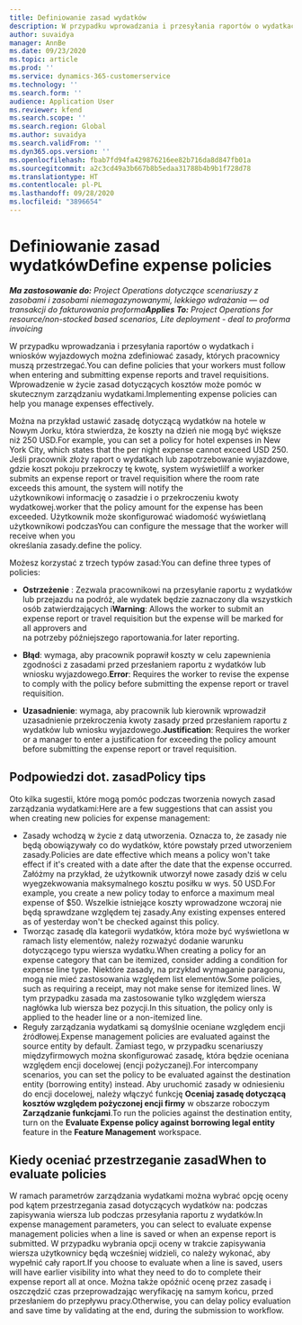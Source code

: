 ```yaml
---
title: Definiowanie zasad wydatków
description: W przypadku wprowadzania i przesyłania raportów o wydatkach i wniosków wyjazdowych można zdefiniować zasady dotyczące kosztów, których pracownicy muszą przestrzegać.
author: suvaidya
manager: AnnBe
ms.date: 09/23/2020
ms.topic: article
ms.prod: ''
ms.service: dynamics-365-customerservice
ms.technology: ''
ms.search.form: ''
audience: Application User
ms.reviewer: kfend
ms.search.scope: ''
ms.search.region: Global
ms.author: suvaidya
ms.search.validFrom: ''
ms.dyn365.ops.version: ''
ms.openlocfilehash: fbab7fd94fa429876216ee82b716da8d847fb01a
ms.sourcegitcommit: a2c3cd49a3b667b8b5edaa31788b4b9b1f728d78
ms.translationtype: HT
ms.contentlocale: pl-PL
ms.lasthandoff: 09/28/2020
ms.locfileid: "3896654"
---
```

# <a name="define-expense-policies"></a><span data-ttu-id="e9abc-103">Definiowanie zasad wydatków</span><span class="sxs-lookup"><span data-stu-id="e9abc-103">Define expense policies</span></span>

<span data-ttu-id="e9abc-104">_**Ma zastosowanie do:** Project Operations dotyczące scenariuszy z zasobami i zasobami niemagazynowanymi, lekkiego wdrażania — od transakcji do fakturowania proforma_</span><span class="sxs-lookup"><span data-stu-id="e9abc-104">_**Applies To:** Project Operations for resource/non-stocked based scenarios, Lite deployment - deal to proforma invoicing_</span></span>

<span data-ttu-id="e9abc-105">W przypadku wprowadzania i przesyłania raportów o wydatkach i wniosków wyjazdowych można zdefiniować zasady, których pracownicy muszą przestrzegać.</span><span class="sxs-lookup"><span data-stu-id="e9abc-105">You can define policies that your workers must follow when entering and submitting expense reports and travel requisitions.</span></span>         
<span data-ttu-id="e9abc-106">Wprowadzenie w życie zasad dotyczących kosztów może pomóc w skutecznym zarządzaniu wydatkami.</span><span class="sxs-lookup"><span data-stu-id="e9abc-106">Implementing expense policies can help you manage expenses effectively.</span></span>         

<span data-ttu-id="e9abc-107">Można na przykład ustawić zasadę dotyczącą wydatków na hotele w Nowym Jorku, która stwierdza, że koszty na dzień nie mogą być większe niż 250 USD.</span><span class="sxs-lookup"><span data-stu-id="e9abc-107">For example, you can set a policy for hotel expenses in New York City, which states that the per night expense cannot exceed USD 250.</span></span>       
<span data-ttu-id="e9abc-108">Jeśli pracownik złoży raport o wydatkach lub zapotrzebowanie wyjazdowe, gdzie koszt pokoju przekroczy tę kwotę, system wyświetli</span><span class="sxs-lookup"><span data-stu-id="e9abc-108">If a worker submits an expense report or travel requisition where the room rate exceeds this amount, the system will notify the</span></span>         
<span data-ttu-id="e9abc-109">użytkownikowi informację o zasadzie i o przekroczeniu kwoty wydatkowej.</span><span class="sxs-lookup"><span data-stu-id="e9abc-109">worker that the policy amount for the expense has been exceeded.</span></span> <span data-ttu-id="e9abc-110">Użytkownik może skonfigurować wiadomość wyświetlaną użytkownikowi podczas</span><span class="sxs-lookup"><span data-stu-id="e9abc-110">You can configure the message that the worker will receive when you</span></span>        
<span data-ttu-id="e9abc-111">określania zasady.</span><span class="sxs-lookup"><span data-stu-id="e9abc-111">define the policy.</span></span>      
        
<span data-ttu-id="e9abc-112">Możesz korzystać z trzech typów zasad:</span><span class="sxs-lookup"><span data-stu-id="e9abc-112">You can define three types of policies:</span></span>         
        
- <span data-ttu-id="e9abc-113">**Ostrzeżenie** : Zezwala pracownikowi na przesyłanie raportu z wydatków lub przejazdu na podróż, ale wydatek będzie zaznaczony dla wszystkich osób zatwierdzających i</span><span class="sxs-lookup"><span data-stu-id="e9abc-113">**Warning**: Allows the worker to submit an expense report or travel requisition but the expense will be marked for all approvers and</span></span>         
  <span data-ttu-id="e9abc-114">na potrzeby późniejszego raportowania.</span><span class="sxs-lookup"><span data-stu-id="e9abc-114">for later reporting.</span></span>        

- <span data-ttu-id="e9abc-115">**Błąd**: wymaga, aby pracownik poprawił koszty w celu zapewnienia zgodności z zasadami przed przesłaniem raportu z wydatków lub wniosku wyjazdowego.</span><span class="sxs-lookup"><span data-stu-id="e9abc-115">**Error**: Requires the worker to revise the expense to comply with the policy before submitting the expense report or travel requisition.</span></span>        
 
 - <span data-ttu-id="e9abc-116">**Uzasadnienie**: wymaga, aby pracownik lub kierownik wprowadził uzasadnienie przekroczenia kwoty zasady przed przesłaniem raportu z wydatków lub wniosku wyjazdowego.</span><span class="sxs-lookup"><span data-stu-id="e9abc-116">**Justification**: Requires the worker or a manager to enter a justification for exceeding the policy amount before submitting the expense report or travel requisition.</span></span>        

## <a name="policy-tips"></a><span data-ttu-id="e9abc-117">Podpowiedzi dot. zasad</span><span class="sxs-lookup"><span data-stu-id="e9abc-117">Policy tips</span></span>
<span data-ttu-id="e9abc-118">Oto kilka sugestii, które mogą pomóc podczas tworzenia nowych zasad zarządzania wydatkami:</span><span class="sxs-lookup"><span data-stu-id="e9abc-118">Here are a few suggestions that can assist you when creating new policies for expense management:</span></span> 

- <span data-ttu-id="e9abc-119">Zasady wchodzą w życie z datą utworzenia. Oznacza to, że zasady nie będą obowiązywały co do wydatków, które powstały przed utworzeniem zasady.</span><span class="sxs-lookup"><span data-stu-id="e9abc-119">Policies are date effective which means a policy won't take effect if it's created with a date after the date that the expense occurred.</span></span> <span data-ttu-id="e9abc-120">Załóżmy na przykład, że użytkownik utworzył nowe zasady dziś w celu wyegzekwowania maksymalnego kosztu posiłku w wys. 50 USD.</span><span class="sxs-lookup"><span data-stu-id="e9abc-120">For example, you create a new policy today to enforce a maximum meal expense of $50.</span></span> <span data-ttu-id="e9abc-121">Wszelkie istniejące koszty wprowadzone wczoraj nie będą sprawdzane względem tej zasady.</span><span class="sxs-lookup"><span data-stu-id="e9abc-121">Any existing expenses entered as of yesterday won't be checked against this policy.</span></span>
- <span data-ttu-id="e9abc-122">Tworząc zasadę dla kategorii wydatków, która może być wyświetlona w ramach listy elementów, należy rozważyć dodanie warunku dotyczącego typu wiersza wydatku.</span><span class="sxs-lookup"><span data-stu-id="e9abc-122">When creating a policy for an expense category that can be itemized, consider adding a condition for expense line type.</span></span> <span data-ttu-id="e9abc-123">Niektóre zasady, na przykład wymaganie paragonu, mogą nie mieć zastosowania względem list elementów.</span><span class="sxs-lookup"><span data-stu-id="e9abc-123">Some policies, such as requiring a receipt, may not make sense for itemized lines.</span></span> <span data-ttu-id="e9abc-124">W tym przypadku zasada ma zastosowanie tylko względem wiersza nagłówka lub wiersza bez pozycji.</span><span class="sxs-lookup"><span data-stu-id="e9abc-124">In this situation, the policy only is applied to the header line or a non-itemized line.</span></span> 
- <span data-ttu-id="e9abc-125">Reguły zarządzania wydatkami są domyślnie oceniane względem encji źródłowej.</span><span class="sxs-lookup"><span data-stu-id="e9abc-125">Expense management policies are evaluated against the source entity by default.</span></span> <span data-ttu-id="e9abc-126">Zamiast tego, w przypadku scenariuszy międzyfirmowych można skonfigurować zasadę, która będzie oceniana względem encji docelowej (encji pożyczanej).</span><span class="sxs-lookup"><span data-stu-id="e9abc-126">For intercompany scenarios, you can set the policy to be evaluated against the destination entity (borrowing entity) instead.</span></span> <span data-ttu-id="e9abc-127">Aby uruchomić zasady w odniesieniu do encji docelowej, należy włączyć funkcję **Oceniaj zasadę dotyczącą kosztów względem pożyczonej encji firmy** w obszarze roboczym **Zarządzanie funkcjami**.</span><span class="sxs-lookup"><span data-stu-id="e9abc-127">To run the policies against the destination entity, turn on the **Evaluate Expense policy against borrowing legal entity** feature in the **Feature Management** workspace.</span></span>

## <a name="when-to-evaluate-policies"></a><span data-ttu-id="e9abc-128">Kiedy oceniać przestrzeganie zasad</span><span class="sxs-lookup"><span data-stu-id="e9abc-128">When to evaluate policies</span></span>

<span data-ttu-id="e9abc-129">W ramach parametrów zarządzania wydatkami można wybrać opcję oceny pod kątem przestrzegania zasad dotyczących wydatków na: podczas zapisywania wiersza lub podczas przesyłania raportu z wydatków.</span><span class="sxs-lookup"><span data-stu-id="e9abc-129">In expense management parameters, you can select to evaluate expense management policies when a line is saved or when an expense report is submitted.</span></span> <span data-ttu-id="e9abc-130">W przypadku wybrania opcji oceny w trakcie zapisywania wiersza użytkownicy będą wcześniej widzieli, co należy wykonać, aby wypełnić cały raport.</span><span class="sxs-lookup"><span data-stu-id="e9abc-130">If you choose to evaluate when a line is saved, users will have earlier visibility into what they need to do to complete their expense report all at once.</span></span> <span data-ttu-id="e9abc-131">Można także opóźnić ocenę przez zasadę i oszczędzić czas przeprowadzając weryfikację na samym końcu, przed przesłaniem do przepływu pracy.</span><span class="sxs-lookup"><span data-stu-id="e9abc-131">Otherwise, you can delay policy evaluation and save time by validating at the end, during the submission to workflow.</span></span>
